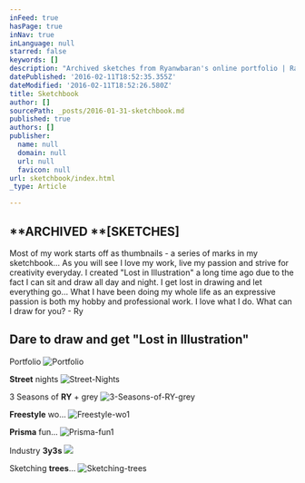 ```yaml
---
inFeed: true
hasPage: true
inNav: true
inLanguage: null
starred: false
keywords: []
description: "Archived sketches from Ryanwbaran's online portfolio | Raw | GoToProDesign"
datePublished: '2016-02-11T18:52:35.355Z'
dateModified: '2016-02-11T18:52:26.580Z'
title: Sketchbook
author: []
sourcePath: _posts/2016-01-31-sketchbook.md
published: true
authors: []
publisher:
  name: null
  domain: null
  url: null
  favicon: null
url: sketchbook/index.html
_type: Article

---
```

## **ARCHIVED **\[SKETCHES\]

Most of my work starts off as thumbnails - a series of marks in my sketchbook... As you will see I love my work, live my passion and strive for creativity everyday. I created "Lost in Illustration" a long time ago due to the fact I can sit and draw all day and night. I get lost in drawing and let everything go... What I have been doing my whole life as an expressive passion is both my hobby and professional work. I love what I do. What can I draw for you? - Ry

## Dare to draw and get "Lost in Illustration"

Portfolio
![Portfolio](https://s3-us-west-2.amazonaws.com/the-grid-img/p/ed9df0a0ea328a71f17f9f4b51bdcb9e9288230b.jpg)

**Street** nights
![Street-Nights](https://s3-us-west-2.amazonaws.com/the-grid-img/p/40ff71920020d35b3bc840398d731ee4666dd48b.jpg)

3 Seasons of **RY** + grey
![3-Seasons-of-RY-grey](https://the-grid-user-content.s3-us-west-2.amazonaws.com/141902bd-d450-4085-8af8-fb24405fec23.jpg)

**Freestyle** wo...
![Freestyle-wo1](https://the-grid-user-content.s3-us-west-2.amazonaws.com/16c7b4b6-2e3a-44b3-894f-00943aa2988a.jpg)

**Prisma** fun...
![Prisma-fun1](https://s3-us-west-2.amazonaws.com/the-grid-img/p/3ffc120f93290bc845f9e5ab35dea4afc2a8c975.jpg)

Industry **3y3s**
![](https://the-grid-user-content.s3-us-west-2.amazonaws.com/b39a8129-a28e-4753-8f0b-0287b91ff4f0.jpg)

Sketching **trees**...
![Sketching-trees](https://s3-us-west-2.amazonaws.com/the-grid-img/p/0f65be23e278b7d9b92f02006830889c8c008ebb.jpg)